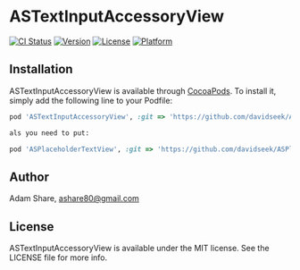 # ASTextInputAccessoryView

[![CI Status](http://img.shields.io/travis/ashare80/ASTextInputAccessoryView.svg?style=flat)](https://travis-ci.org/ashare80/ASTextInputAccessoryView)
[![Version](https://img.shields.io/cocoapods/v/ASTextInputAccessoryView.svg?style=flat)](http://cocoapods.org/pods/ASTextInputAccessoryView)
[![License](https://img.shields.io/cocoapods/l/ASTextInputAccessoryView.svg?style=flat)](http://cocoapods.org/pods/ASTextInputAccessoryView)
[![Platform](https://img.shields.io/cocoapods/p/ASTextInputAccessoryView.svg?style=flat)](http://cocoapods.org/pods/ASTextInputAccessoryView)

## Installation

ASTextInputAccessoryView is available through [CocoaPods](http://cocoapods.org). To install
it, simply add the following line to your Podfile:

```ruby
pod 'ASTextInputAccessoryView', :git => 'https://github.com/davidseek/ASTextInputAccessoryView.git'

als you need to put:

pod 'ASPlaceholderTextView', :git => 'https://github.com/davidseek/ASPlaceholderTextView.git'
```

## Author

Adam Share, ashare80@gmail.com

## License

ASTextInputAccessoryView is available under the MIT license. See the LICENSE file for more info.
